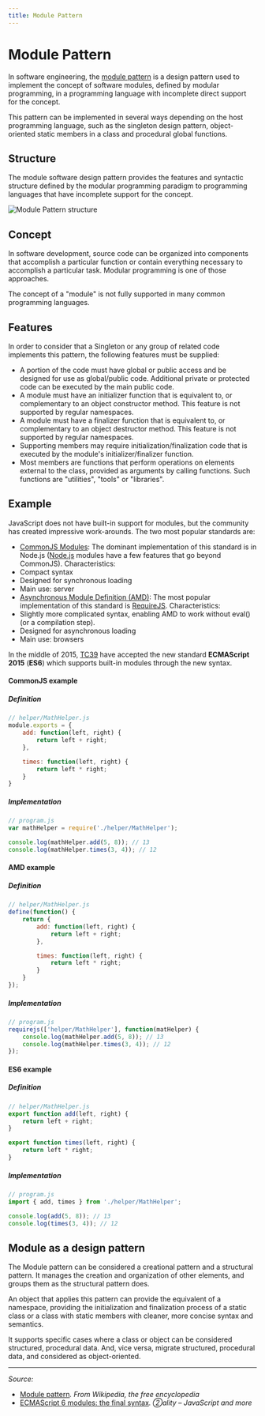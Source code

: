 ```yaml
---
title: Module Pattern
---
```


# Module Pattern

In software engineering, the [module pattern](https://en.wikipedia.org/wiki/Module_pattern) is a design pattern used to implement the concept of software modules, defined by modular programming, in a programming language with incomplete direct support for the concept.

This pattern can be implemented in several ways depending on the host programming language, such as the singleton design pattern, object-oriented static members in a class and procedural global functions.

## Structure

The module software design pattern provides the features and syntactic structure defined by the modular programming paradigm to programming languages that have incomplete support for the concept.

![Module Pattern structure](https://upload.wikimedia.org/wikipedia/commons/7/73/Module-software-design-pattern.png)

## Concept

In software development, source code can be organized into components that accomplish a particular function or contain everything necessary to accomplish a particular task. Modular programming is one of those approaches.

The concept of a "module" is not fully supported in many common programming languages.

## Features

In order to consider that a Singleton or any group of related code implements this pattern, the following features must be supplied:

- A portion of the code must have global or public access and be designed for use as global/public code. Additional private or protected code can be executed by the main public code.
- A module must have an initializer function that is equivalent to, or complementary to an object constructor method. This feature is not supported by regular namespaces.
- A module must have a finalizer function that is equivalent to, or complementary to an object destructor method. This feature is not supported by regular namespaces.
- Supporting members may require initialization/finalization code that is executed by the module's initializer/finalizer function.
- Most members are functions that perform operations on elements external to the class, provided as arguments by calling functions. Such functions are "utilities", "tools" or "libraries".

## Example

JavaScript does not have built-in support for modules, but the community has created impressive work-arounds. The two most popular standards are:

- [CommonJS Modules](/_glossary/COMMONJS.md): The dominant implementation of this standard is in Node.js ([Node.js](/_glossary/NODEJS.md) modules have a few features that go beyond CommonJS). Characteristics:
 - Compact syntax
 - Designed for synchronous loading
 - Main use: server
- [Asynchronous Module Definition (AMD)](/_glossary/AMD.md): The most popular implementation of this standard is [RequireJS](/_glossary/REQUIREJS.md). Characteristics:
 - Slightly more complicated syntax, enabling AMD to work without eval() (or a compilation step).
 - Designed for asynchronous loading
 - Main use: browsers

In the middle of 2015, [TC39](https://github.com/tc39) have accepted the new standard **ECMAScript 2015** (**ES6**) which supports built-in modules through the new syntax.

#### CommonJS example

##### Definition

```js
// helper/MathHelper.js
module.exports = {
    add: function(left, right) {
        return left + right;
    },

    times: function(left, right) {
        return left * right;
    }
}
```

##### Implementation

```js
// program.js
var mathHelper = require('./helper/MathHelper');

console.log(mathHelper.add(5, 8)); // 13
console.log(mathHelper.times(3, 4)); // 12
```

#### AMD example

##### Definition

```js
// helper/MathHelper.js
define(function() {
    return {
        add: function(left, right) {
            return left + right;
        },

        times: function(left, right) {
            return left * right;
        }
    }
});
```

##### Implementation

```js
// program.js
requirejs(['helper/MathHelper'], function(matHelper) {
    console.log(mathHelper.add(5, 8)); // 13
    console.log(mathHelper.times(3, 4)); // 12
});
```

#### ES6 example

##### Definition

```js
// helper/MathHelper.js
export function add(left, right) {
    return left + right;
}

export function times(left, right) {
    return left * right;
}
```

##### Implementation

```js
// program.js
import { add, times } from './helper/MathHelper';

console.log(add(5, 8)); // 13
console.log(times(3, 4)); // 12
```

## Module as a design pattern

The Module pattern can be considered a creational pattern and a structural pattern. It manages the creation and organization of other elements, and groups them as the structural pattern does.

An object that applies this pattern can provide the equivalent of a namespace, providing the initialization and finalization process of a static class or a class with static members with cleaner, more concise syntax and semantics.

It supports specific cases where a class or object can be considered structured, procedural data. And, vice versa, migrate structured, procedural data, and considered as object-oriented.

----------

*Source:*
- [Module pattern](https://en.wikipedia.org/wiki/Module_pattern)*. From Wikipedia, the free encyclopedia*
- [ECMAScript 6 modules: the final syntax](http://www.2ality.com/2014/09/es6-modules-final.html)*. ②ality – JavaScript and more*
